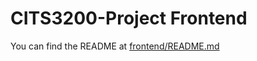 # CITS3200-Project Frontend

You can find the README at [frontend/README.md](../README/frontend_README.md)
